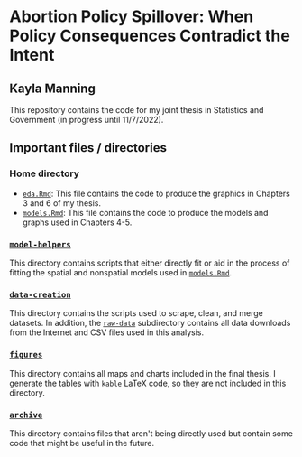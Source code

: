 # Abortion Policy Spillover: When Policy Consequences Contradict the Intent
## Kayla Manning

This repository contains the code for my joint thesis in Statistics and Government (in progress until 11/7/2022).

## Important files / directories

### Home directory
- [`eda.Rmd`](eda.Rmd): This file contains the code to produce the graphics in Chapters 3 and 6 of my thesis.
- [`models.Rmd`](models.Rmd): This file contains the code to produce the models and graphs used in Chapters 4-5.

### [`model-helpers`](model-helpers)
This directory contains scripts that either directly fit or aid in the process of fitting the spatial and nonspatial models used in [`models.Rmd`](models.Rmd).

### [`data-creation`](data-creation)
This directory contains the scripts used to scrape, clean, and merge datasets. In addition, the [`raw-data`](data-creation/raw-data) subdirectory contains all data downloads from the Internet and CSV files used in this analysis.

### [`figures`](figures)
This directory contains all maps and charts included in the final thesis. I generate the tables with `kable` LaTeX code, so they are not included in this directory.

### [`archive`](archive)
This directory contains files that aren't being directly used but contain some code that might be useful in the future.


